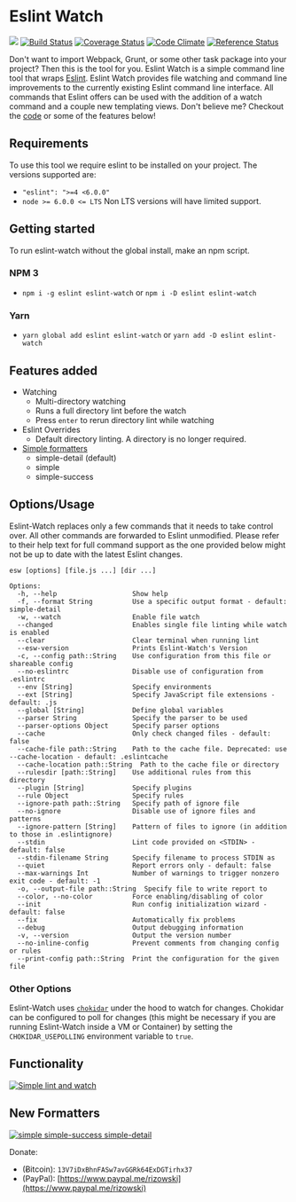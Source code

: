 # Eslint Watch

[![](https://img.shields.io/badge/release-notes-blue.svg)](https://github.com/rizowski/eslint-watch/releases/latest)
[![Build Status](https://travis-ci.org/rizowski/eslint-watch.svg?branch=master)](https://travis-ci.org/rizowski/eslint-watch)
[![Coverage Status](https://coveralls.io/repos/github/rizowski/eslint-watch/badge.svg?branch=master)](https://coveralls.io/github/rizowski/eslint-watch?branch=master)
[![Code Climate](https://codeclimate.com/github/rizowski/eslint-watch/badges/gpa.svg)](https://codeclimate.com/github/rizowski/eslint-watch)
[![Reference Status](https://www.versioneye.com/nodejs/eslint-watch/reference_badge.svg?style=flat-square)](https://www.versioneye.com/nodejs/eslint-watch/references)

Don't want to import Webpack, Grunt, or some other task package into your project? Then this is the tool for you.
Eslint Watch is a simple command line tool that wraps [Eslint](https://www.npmjs.com/package/eslint). Eslint Watch provides file watching and command line improvements to the currently existing Eslint command line interface. All commands that Eslint offers can be used with the addition of a watch command and a couple new templating views. Don't believe me? Checkout the [code](https://github.com/rizowski/eslint-watch) or some of the features below!

## Requirements

To use this tool we require eslint to be installed on your project. The versions supported are:

- `"eslint": ">=4 <6.0.0"`
- `node >= 6.0.0 <= LTS` Non LTS versions will have limited support.

## Getting started

To run eslint-watch without the global install, make an npm script.

### NPM 3

- `npm i -g eslint eslint-watch` or `npm i -D eslint eslint-watch`

### Yarn

- `yarn global add eslint eslint-watch` or `yarn add -D eslint eslint-watch`

## Features added

- Watching
  - Multi-directory watching
  - Runs a full directory lint before the watch
  - Press `enter` to rerun directory lint while watching
- Eslint Overrides
  - Default directory linting. A directory is no longer required.
- [Simple formatters](#new-formatters)
  - simple-detail (default)
  - simple
  - simple-success

## Options/Usage

Eslint-Watch replaces only a few commands that it needs to take control over. All other commands are forwarded to Eslint unmodified. Please refer to their help text for full command support as the one provided below might not be up to date with the latest Eslint changes.

```
esw [options] [file.js ...] [dir ...]

Options:
  -h, --help                   Show help
  -f, --format String          Use a specific output format - default: simple-detail
  -w, --watch                  Enable file watch
  --changed                    Enables single file linting while watch is enabled
  --clear                      Clear terminal when running lint
  --esw-version                Prints Eslint-Watch's Version
  -c, --config path::String    Use configuration from this file or shareable config
  --no-eslintrc                Disable use of configuration from .eslintrc
  --env [String]               Specify environments
  --ext [String]               Specify JavaScript file extensions - default: .js
  --global [String]            Define global variables
  --parser String              Specify the parser to be used
  --parser-options Object      Specify parser options
  --cache                      Only check changed files - default: false
  --cache-file path::String    Path to the cache file. Deprecated: use --cache-location - default: .eslintcache
  --cache-location path::String  Path to the cache file or directory
  --rulesdir [path::String]    Use additional rules from this directory
  --plugin [String]            Specify plugins
  --rule Object                Specify rules
  --ignore-path path::String   Specify path of ignore file
  --no-ignore                  Disable use of ignore files and patterns
  --ignore-pattern [String]    Pattern of files to ignore (in addition to those in .eslintignore)
  --stdin                      Lint code provided on <STDIN> - default: false
  --stdin-filename String      Specify filename to process STDIN as
  --quiet                      Report errors only - default: false
  --max-warnings Int           Number of warnings to trigger nonzero exit code - default: -1
  -o, --output-file path::String  Specify file to write report to
  --color, --no-color          Force enabling/disabling of color
  --init                       Run config initialization wizard - default: false
  --fix                        Automatically fix problems
  --debug                      Output debugging information
  -v, --version                Output the version number
  --no-inline-config           Prevent comments from changing config or rules
  --print-config path::String  Print the configuration for the given file
```

### Other Options

Eslint-Watch uses [`chokidar`](https://github.com/paulmillr/chokidar) under the hood to watch for changes. Chokidar can be configured to poll for changes (this might be necessary if you are running Eslint-Watch inside a VM or Container) by setting the `CHOKIDAR_USEPOLLING` environment variable to `true`.

## Functionality

[![Simple lint and watch](https://thumbs.gfycat.com/AgreeableForsakenIvorygull-size_restricted.gif)](https://fat.gfycat.com/AgreeableForsakenIvorygull.gif)

## New Formatters

[![simple simple-success simple-detail](http://i.imgur.com/m757NwM.png)](http://i.imgur.com/m757NwM.png)

Donate:

- (Ƀitcoin): `13V7iDxBhnFASw7avGGRk64ExDGTirhx37`
- (PayPal): [https://www.paypal.me/rizowski](https://www.paypal.me/rizowski)
